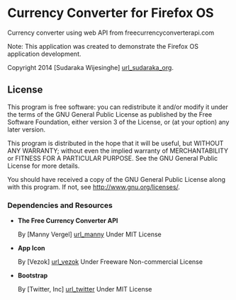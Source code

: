 # Currency Converter for Firefox OS

Currency converter using web API from freecurrencyconverterapi.com

Note: This application was created to demonstrate the Firefox OS application
development.

Copyright 2014 [Sudaraka Wijesinghe] [url_sudaraka_org].

## License

This program is free software: you can redistribute it and/or modify
it under the terms of the GNU General Public License as published by
the Free Software Foundation, either version 3 of the License, or
(at your option) any later version.

This program is distributed in the hope that it will be useful,
but WITHOUT ANY WARRANTY; without even the implied warranty of
MERCHANTABILITY or FITNESS FOR A PARTICULAR PURPOSE.  See the
GNU General Public License for more details.

You should have received a copy of the GNU General Public License
along with this program.  If not, see <http://www.gnu.org/licenses/>.

### Dependencies and Resources

- **The Free Currency Converter API**

    By [Manny Vergel] [url_manny]
    Under MIT License

- **App Icon**

    By [Vezok] [url_vezok]
    Under Freeware Non-commercial License

- **Bootstrap**

    By [Twitter, Inc] [url_twitter]
    Under MIT License


[url_sudaraka_org]: http://sudaraka.org/
[url_manny]: http://www.freecurrencyconverterapi.com/contact
[url_vezok]: http://vezok.deviantart.com/
[url_twitter]: https://twitter.com/

